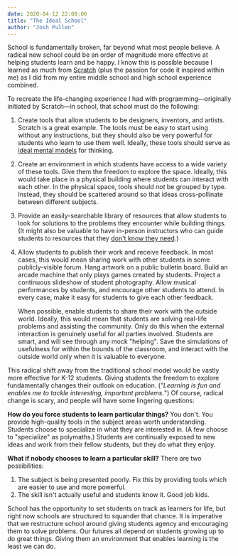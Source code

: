 ```yaml
---
date: 2020-04-12 22:00:00
title: "The Ideal School"
author: "Josh Pullen"
---
```


School is fundamentally broken, far beyond what most people believe. A radical
new school could be an order of magnitude more effective at helping students
learn and be happy. I know this is possible because I learned as much from
[Scratch](https://scratch.mit.edu/) (plus the passion for code it inspired
within me) as I did from my entire middle school and high school experience
combined.

To recreate the life-changing experience I had with programming—originally
initiated by Scratch—in school, that school must do the following:

1. Create tools that allow students to be designers, inventors, and artists.
   Scratch is a great example. The tools must be easy to start using without any
   instructions, but they should also be very powerful for students who learn to
   use them well. Ideally, these tools should serve as
   [ideal mental models](http://michaelnielsen.org/reinventing_explanation/index.html)
   for thinking.
2. Create an environment in which students have access to a wide variety of
   these tools. Give them the freedom to explore the space. Ideally, this would
   take place in a physical building where students can interact with each
   other. In the physical space, tools should _not_ be grouped by type. Instead,
   they should be scattered around so that ideas cross-pollinate between
   different subjects.
3. Provide an easily-searchable library of resources that allow students to look
   for solutions to the problems they encounter while building things. (It might
   also be valuable to have in-person instructors who can guide students to
   resources that they
   [don't know they need](https://www.goodreads.com/quotes/988332-some-people-say-give-the-customers-what-they-want-but).)
4. Allow students to publish their work and receive feedback. In most cases,
   this would mean sharing work with other students in some publicly-visible
   forum. Hang artwork on a public bulletin board. Build an arcade machine that
   only plays games created by students. Project a continuous slideshow of
   student photography. Allow musical performances by students, and encourage
   other students to attend. In every case, make it easy for students to give
   each other feedback.

   When possible, enable students to share their work with the outside world.
   Ideally, this would mean that students are solving real-life problems and
   assisting the community. Only do this when the external interaction is
   genuinely useful for all parties involved. Students are smart, and will see
   through any mock "helping". Save the simulations of usefulness for within the
   bounds of the classroom, and interact with the outside world only when it is
   valuable to everyone.

This radical shift away from the traditional school model would be vastly more
effective for K-12 students. Giving students the freedom to explore
fundamentally changes their outlook on education. (_"Learning is fun and enables
me to tackle interesting, important problems._") Of course, radical change is
scary, and people will have some lingering questions:

**How do you force students to learn particular things?** You don't. You provide
high-quality tools in the subject areas worth understanding. Students choose to
specialize in what they are interested in. (A few choose to "specialize" as
polymaths.) Students are continually exposed to new ideas and work from their
fellow students, but they do what they enjoy.

**What if nobody chooses to learn a particular skill?** There are two
possibilities:

1. The subject is being presented poorly. Fix this by providing tools which are
   easier to use and more powerful.
2. The skill isn't actually useful and students know it. Good job kids.

School has the opportunity to set students on track as learners for life, but
right now schools are structured to squander that chance. It is imperative that
we restructure school around giving students agency and encouraging them to
solve problems. Our futures all depend on students growing up to do great
things. Giving them an environment that enables learning is the least we can do.
